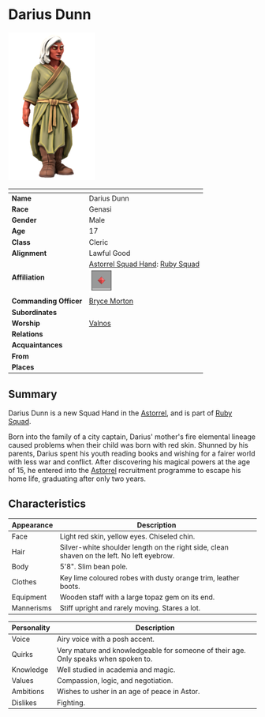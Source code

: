 # Darius Dunn

<img src="../../images/people/darius-dunn.png" height="300" />

| []() | |
| --- | --- |
| **Name** | Darius Dunn |
| **Race** | Genasi |
| **Gender** | Male |
| **Age** | 17 |
| **Class** | Cleric |
| **Alignment** | Lawful Good |
| **Affiliation** | [Astorrel Squad Hand](../civilisations/kingdom-of-astor/organisations/astorrel/ranks/2-squad-hand.md): [Ruby Squad](../civilisations/kingdom-of-astor/organisations/astorrel/squads/ruby.md)<br /><img src="../../images/ranks/astorrel-2-squad-hand.png" height="50" /> |
| **Commanding Officer** | [Bryce Morton](bryce-morton.md) |
| **Subordinates** | |
| **Worship** | [Valnos](../gods/gods/valnos.md) |
| **Relations** | |
| **Acquaintances** | |
| **From** | |
| **Places** | |

## Summary

Darius Dunn is a new Squad Hand in the [Astorrel](../civilisations/kingdom-of-astor/organisations/astorrel/README.md), and is part of [Ruby Squad](../civilisations/kingdom-of-astor/organisations/astorrel/squads/ruby.md).

Born into the family of a city captain, Darius' mother's fire elemental lineage caused problems when their child was born with red skin. Shunned by his parents, Darius spent his youth reading books and wishing for a fairer world with less war and conflict. After discovering his magical powers at the age of 15, he entered into the [Astorrel](../civilisations/kingdom-of-astor/organisations/astorrel/README.md) recruitment programme to escape his home life, graduating after only two years.

## Characteristics

| Appearance | Description |
| --- | --- |
| Face | Light red skin, yellow eyes. Chiseled chin. |
| Hair | Silver-white shoulder length on the right side, clean shaven on the left. No left eyebrow. |
| Body | 5'8". Slim bean pole. |
| Clothes | Key lime coloured robes with dusty orange trim, leather boots. |
| Equipment | Wooden staff with a large topaz gem on its end. |
| Mannerisms | Stiff upright and rarely moving. Stares a lot. |

| Personality | Description |
| --- | --- |
| Voice | Airy voice with a posh accent. |
| Quirks | Very mature and knowledgeable for someone of their age. Only speaks when spoken to. |
| Knowledge | Well studied in academia and magic. |
| Values | Compassion, logic, and negotiation. |
| Ambitions | Wishes to usher in an age of peace in Astor. |
| Dislikes | Fighting. |
